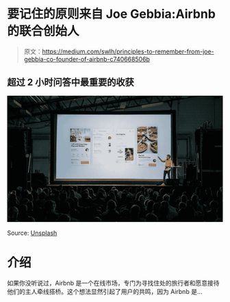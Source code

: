 # 要记住的原则来自 Joe Gebbia:Airbnb 的联合创始人

> 原文：<https://medium.com/swlh/principles-to-remember-from-joe-gebbia-co-founder-of-airbnb-c740668506b>

## 超过 2 小时问答中最重要的收获

![](img/37a44cf0c580181d92fb450845555df0.png)

Source: [Unsplash](https://unsplash.com/photos/bzdhc5b3Bxs)

# 介绍

如果你没听说过，Airbnb 是一个在线市场，专门为寻找住处的旅行者和愿意接待他们的主人牵线搭桥。这个想法显然引起了用户的共鸣，因为 Airbnb 是…